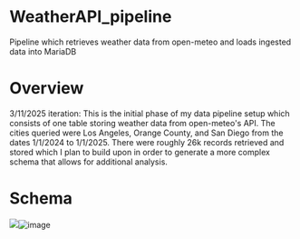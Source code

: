 # WeatherAPI_pipeline
Pipeline which retrieves weather data from open-meteo and loads ingested data into MariaDB

# Overview
3/11/2025 iteration: This is the initial phase of my data pipeline setup which consists of one table storing weather data from open-meteo's API.  The cities queried were Los Angeles, Orange County, and San Diego from the dates 1/1/2024 to 1/1/2025.  There were roughly 26k records retrieved and stored which I plan to build upon in order to generate a more complex schema that allows for additional analysis.

# Schema
<img src="blob:chrome-untrusted://media-app/975771ea-a400-41ec-a096-aad576e86c65"/>![image](https://github.com/user-attachments/assets/312210c1-85c3-4e95-b384-a69d09f18544)
